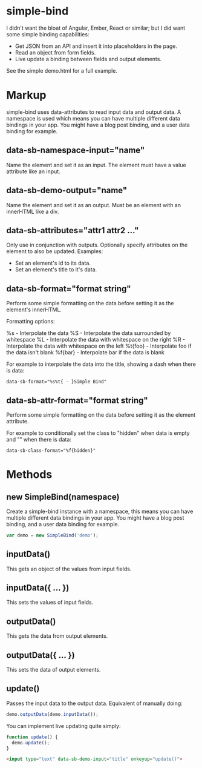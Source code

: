 # simple-bind

I didn't want the bloat of Angular, Ember, React or similar; but I did want some simple binding capabilities:

* Get JSON from an API and insert it into placeholders in the page.
* Read an object from form fields.
* Live update a binding between fields and output elements.

See the simple demo.html for a full example.

# Markup

simple-bind uses data-attributes to read input data and output data. A namespace is used which means you can have multiple different data bindings in your app. You might have a blog post binding, and a user data binding for example.

## data-sb-namespace-input="name"

Name the element and set it as an input. The element must have a value attribute like an input.

## data-sb-demo-output="name" 

Name the element and set it as an output. Must be an element with an innerHTML like a div.

## data-sb-attributes="attr1 attr2 ..." 

Only use in conjunction with outputs. Optionally specify attributes on the element to also be updated. Examples:

* Set an element's id to its data.
* Set an element's title to it's data.

## data-sb-format="format string"

Perform some simple formatting on the data before setting it as the element's innerHTML.

Formatting options:

%s - Interpolate the data
%S - Interpolate the data surrounded by whitespace
%L - Interpolate the data with whitespace on the right
%R - Interpolate the data with whitespace on the left
%t{foo} - Interpolate foo if the data isn't blank
%f{bar} - Interpolate bar if the data is blank

For example to interpolate the data into the title, showing a dash when there is data:

`data-sb-format="%s%t{ - }Simple Bind"`

## data-sb-attr-format="format string"

Perform some simple formatting on the data before setting it as the element attribute.

For example to conditionally set the class to "hidden" when data is empty and "" when there is data:

`data-sb-class-format="%f{hidden}"`


# Methods

## new SimpleBind(namespace)

Create a simple-bind instance with a namespace, this means you can have multiple different data bindings in your app. You might have a blog post binding, and a user data binding for example.

```javascript
var demo = new SimpleBind('demo');
```

## inputData()

This gets an object of the values from input fields.

## inputData({ ... })

This sets the values of input fields.

## outputData()

This gets the data from output elements.

## outputData({ ... })

This sets the data of output elements.

## update()

Passes the input data to the output data. Equivalent of manually doing:

```javascript
demo.outputData(demo.inputData());
```

You can implement live updating quite simply:

```javascript
function update() {
  demo.update();
}
```

```html
<input type="text" data-sb-demo-input="title" onkeyup="update()">
```
